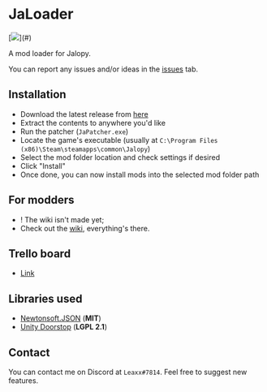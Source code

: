 # JaLoader

[![](https://img.shields.io/github/release/theLeaxx/JaLoader.svg?)](#) 

A mod loader for Jalopy.

You can report any issues and/or ideas in the [issues](https://github.com/theLeaxx/JaLoader/issues) tab.

## Installation
* Download the latest release from [here](https://github.com/theLeaxx/JaLoader/releases)
* Extract the contents to anywhere you'd like
* Run the patcher (`JaPatcher.exe`)
* Locate the game's executable (usually at `C:\Program Files (x86)\Steam\steamapps\common\Jalopy`)
* Select the mod folder location and check settings if desired
* Click "Install"
* Once done, you can now install mods into the selected mod folder path

## For modders
* ! The wiki isn't made yet;
* Check out the [wiki](https://github.com/theLeaxx/JaLoader/wiki), everything's there.

## Trello board
* [Link](https://trello.com/b/0tgj7ZGk/jaloader)

## Libraries used
* [Newtonsoft.JSON](https://github.com/JamesNK/Newtonsoft.Json) (**MIT**)
* [Unity Doorstop](https://github.com/NeighTools/UnityDoorstop) (**LGPL 2.1**)

## Contact
You can contact me on Discord at `Leaxx#7814`. Feel free to suggest new features.
